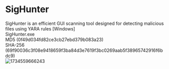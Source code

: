 # SigHunter
SigHunter is an efficient GUI scanning tool designed for detecting malicious files using YARA rules [Windows]
<br />SigHunter.exe
<br />MD5 (0f49d034fd82ce3cb27ebd379b083a23)
<br />SHA-256 (69f90036c3f08e9418659f3ba84d3e7619f3bc0269aab5f38965742916f6bdc9)
<br />
![1734559666243](https://github.com/user-attachments/assets/134e560f-04e9-480d-853c-d376bcf32c7a)

